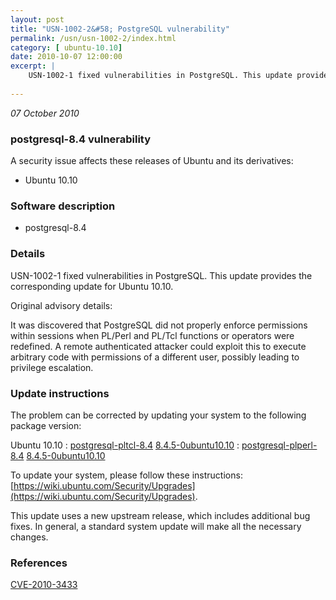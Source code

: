 ```yaml
---
layout: post
title: "USN-1002-2&#58; PostgreSQL vulnerability"
permalink: /usn/usn-1002-2/index.html
category: [ ubuntu-10.10]
date: 2010-10-07 12:00:00
excerpt: |
    USN-1002-1 fixed vulnerabilities in PostgreSQL. This update provides the corresponding update for Ubuntu 10.10.
    
--- 
```

 
 

*07 October 2010*

### postgresql-8.4 vulnerability

A security issue affects these releases of Ubuntu and its derivatives:

* Ubuntu 10.10

### Software description

* postgresql-8.4 

### Details

USN-1002-1 fixed vulnerabilities in PostgreSQL. This update provides the corresponding update for Ubuntu 10.10.

Original advisory details:

 It was discovered that PostgreSQL did not properly enforce permissions within sessions when PL/Perl and PL/Tcl functions or operators were redefined. A remote authenticated attacker could exploit this to execute arbitrary code with permissions of a different user, possibly leading to privilege escalation. 

### Update instructions

The problem can be corrected by updating your system to the following package version:

Ubuntu 10.10
 : [postgresql-pltcl-8.4](https://launchpad.net/ubuntu/+source/postgresql-8.4) <span> [8.4.5-0ubuntu10.10](https://launchpad.net/ubuntu/+source/postgresql-8.4/8.4.5-0ubuntu10.10) </span> 
 : [postgresql-plperl-8.4](https://launchpad.net/ubuntu/+source/postgresql-8.4) <span> [8.4.5-0ubuntu10.10](https://launchpad.net/ubuntu/+source/postgresql-8.4/8.4.5-0ubuntu10.10) </span> 

To update your system, please follow these instructions: [https://wiki.ubuntu.com/Security/Upgrades](https://wiki.ubuntu.com/Security/Upgrades).

This update uses a new upstream release, which includes additional bug fixes. In general, a standard system update will make all the necessary changes. 

### References

 
 [CVE-2010-3433](http://people.ubuntu.com/~ubuntu-security/cve/CVE-2010-3433)
 

